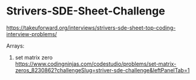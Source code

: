 # Strivers-SDE-Sheet-Challenge
https://takeuforward.org/interviews/strivers-sde-sheet-top-coding-interview-problems/

Arrays:
1) set matrix zero
https://www.codingninjas.com/codestudio/problems/set-matrix-zeros_8230862?challengeSlug=striver-sde-challenge&leftPanelTab=1
